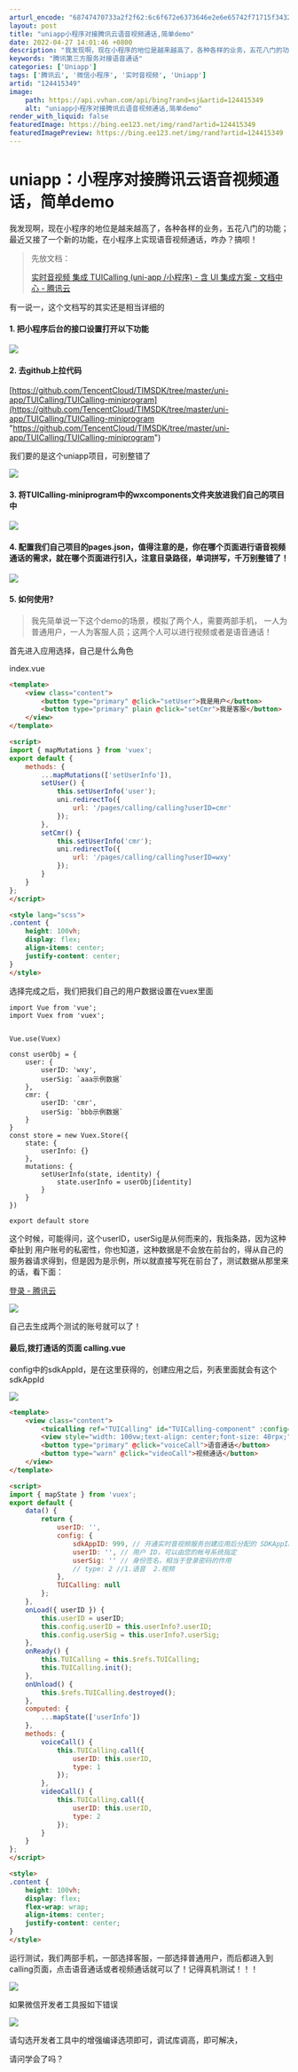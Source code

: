 ```yaml
---
arturl_encode: "68747470733a2f2f62:6c6f672e6373646e2e6e65742f71715f34323534333234342f:61727469636c652f64657461696c732f313234343135333439"
layout: post
title: "uniapp小程序对接腾讯云语音视频通话,简单demo"
date: 2022-04-27 14:01:46 +0800
description: "我发现啊，现在小程序的地位是越来越高了，各种各样的业务，五花八门的功能；最近又接了一个新的功能，在小"
keywords: "腾讯第三方服务对接语音通话"
categories: ['Uniapp']
tags: ['腾讯云', '微信小程序', '实时音视频', 'Uniapp']
artid: "124415349"
image:
    path: https://api.vvhan.com/api/bing?rand=sj&artid=124415349
    alt: "uniapp小程序对接腾讯云语音视频通话,简单demo"
render_with_liquid: false
featuredImage: https://bing.ee123.net/img/rand?artid=124415349
featuredImagePreview: https://bing.ee123.net/img/rand?artid=124415349
---
```


# uniapp：小程序对接腾讯云语音视频通话，简单demo

我发现啊，现在小程序的地位是越来越高了，各种各样的业务，五花八门的功能；最近又接了一个新的功能，在小程序上实现语音视频通话，咋办？搞呗！

> 先放文档：
>
> [实时音视频 集成 TUICalling (uni-app /小程序) - 含 UI 集成方案 - 文档中心 - 腾讯云](https://cloud.tencent.com/document/product/647/68087 "实时音视频 集成 TUICalling (uni-app /小程序) - 含 UI 集成方案 - 文档中心 - 腾讯云")

有一说一，这个文档写的其实还是相当详细的

#### 1. 把小程序后台的接口设置打开以下功能

![](https://i-blog.csdnimg.cn/blog_migrate/d07544cf86e6915f35781970f09446aa.png)

#### 2. 去github上拉代码

[https://github.com/TencentCloud/TIMSDK/tree/master/uni-app/TUICalling/TUICalling-miniprogram](https://github.com/TencentCloud/TIMSDK/tree/master/uni-app/TUICalling/TUICalling-miniprogram "https://github.com/TencentCloud/TIMSDK/tree/master/uni-app/TUICalling/TUICalling-miniprogram")

我们要的是这个uniapp项目，可别整错了

![](https://i-blog.csdnimg.cn/blog_migrate/fc06dab3bb313af932e394853f2119f6.png)

#### 3. 将TUICalling-miniprogram中的wxcomponents文件夹放进我们自己的项目中

![](https://i-blog.csdnimg.cn/blog_migrate/7d6c0a9d758fd15e5ce87b0e5e44c8db.png)

#### 4. 配置我们自己项目的pages.json，值得注意的是，你在哪个页面进行语音视频通话的需求，就在哪个页面进行引入，注意目录路径，单词拼写，千万别整错了！

![](https://i-blog.csdnimg.cn/blog_migrate/96358ea9cf3cec56bd495813580c05fb.png)

#### 5. 如何使用?

> 我先简单说一下这个demo的场景，模拟了两个人，需要两部手机， 一人为普通用户，一人为客服人员；这两个人可以进行视频或者是语音通话！

首先进入应用选择，自己是什么角色

index.vue

```html
<template>
	<view class="content">
		<button type="primary" @click="setUser">我是用户</button>
		<button type="primary" plain @click="setCmr">我是客服</button>
	</view>
</template>

<script>
import { mapMutations } from 'vuex';
export default {
	methods: {
		...mapMutations(['setUserInfo']),
		setUser() {
			this.setUserInfo('user');
			uni.redirectTo({
				url: '/pages/calling/calling?userID=cmr'
			});
		},
		setCmr() {
			this.setUserInfo('cmr');
			uni.redirectTo({
				url: '/pages/calling/calling?userID=wxy'
			});
		}
	}
};
</script>

<style lang="scss">
.content {
	height: 100vh;
	display: flex;
	align-items: center;
	justify-content: center;
}
</style>
```

选择完成之后，我们把我们自己的用户数据设置在vuex里面

```
import Vue from 'vue';
import Vuex from 'vuex';


Vue.use(Vuex)

const userObj = {
	user: {
		userID: 'wxy',
		userSig: `aaa示例数据`
	},
	cmr: {
		userID: 'cmr',
		userSig: `bbb示例数据`
	}
}
const store = new Vuex.Store({
	state: {
		userInfo: {}
	},
	mutations: {
		setUserInfo(state, identity) {
			state.userInfo = userObj[identity]
		}
	}
})

export default store

```

这个时候，可能得问，这个userID，userSig是从何而来的，我指条路，因为这种牵扯到 用户账号的私密性，你也知道，这种数据是不会放在前台的，得从自己的服务器请求得到，但是因为是示例，所以就直接写死在前台了，测试数据从那里来的话，看下面：

[登录 - 腾讯云](https://console.cloud.tencent.com/trtc/usersigtool "登录 - 腾讯云")

![](https://i-blog.csdnimg.cn/blog_migrate/972de054b5975151bedabd1931dc7b15.png)

自己去生成两个测试的账号就可以了！

#### **最后,拨打通话的页面 calling.vue**

config中的sdkAppId，是在这里获得的，创建应用之后，列表里面就会有这个sdkAppId

![](https://i-blog.csdnimg.cn/blog_migrate/d01af34cf7aa0fc79e2bf14c05b4add9.png)

```html
<template>
	<view class="content">
		<tuicalling ref="TUICalling" id="TUICalling-component" :config="config"></tuicalling>
		<view style="width: 100vw;text-align: center;font-size: 40rpx;">当前身份：{{ config.userID === 'cmr' ? '客服人员' : '普通用户' }}</view>
		<button type="primary" @click="voiceCall">语音通话</button>
		<button type="warn" @click="videoCall">视频通话</button>
	</view>
</template>

<script>
import { mapState } from 'vuex';
export default {
	data() {
		return {
			userID: '',
			config: {
				sdkAppID: 999, // 开通实时音视频服务创建应用后分配的 SDKAppID
				userID: '', // 用户 ID，可以由您的帐号系统指定
				userSig: '' // 身份签名，相当于登录密码的作用
				// type: 2 //1.语音  2.视频
			},
			TUICalling: null
		};
	},
	onLoad({ userID }) {
		this.userID = userID;
		this.config.userID = this.userInfo?.userID;
		this.config.userSig = this.userInfo?.userSig;
	},
	onReady() {
		this.TUICalling = this.$refs.TUICalling;
		this.TUICalling.init();
	},
	onUnload() {
		this.$refs.TUICalling.destroyed();
	},
	computed: {
		...mapState(['userInfo'])
	},
	methods: {
		voiceCall() {
			this.TUICalling.call({
				userID: this.userID,
				type: 1
			});
		},
		videoCall() {
			this.TUICalling.call({
				userID: this.userID,
				type: 2
			});
		}
	}
};
</script>

<style>
.content {
	height: 100vh;
	display: flex;
	flex-wrap: wrap;
	align-items: center;
	justify-content: center;
}
</style>

```

运行测试，我们两部手机，一部选择客服，一部选择普通用户，而后都进入到calling页面，点击语音通话或者视频通话就可以了！记得真机测试！！！

![](https://i-blog.csdnimg.cn/blog_migrate/132e5e113dd3709e33817fb92335d8b4.png)

如果微信开发者工具报如下错误

![](https://i-blog.csdnimg.cn/blog_migrate/55fba00426cc44ac3ed71a60e02c3d0a.png)

请勾选开发者工具中的增强编译选项即可，调试库调高，即可解决，

请问学会了吗？